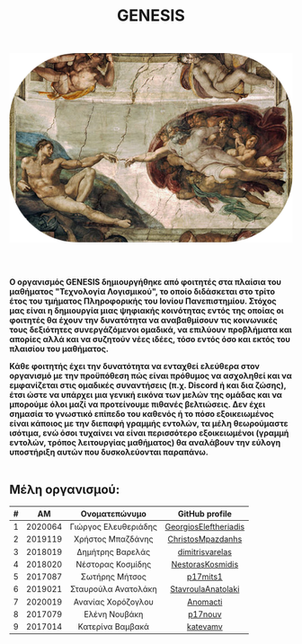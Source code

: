 <h1 align="center">GENESIS</h1>
<br />

<p align="center">
    <img src="https://github.com/Genesis-The-Beginning/.github/blob/main/magnum-opus.png" align="center"
    height="auto" width="auto"/>
</p>

<br />
<br />

**Ο οργανισμός GENESIS δημιουργήθηκε από φοιτητές στα πλαίσια του μαθήματος "Τεχνολογία Λογισμικού", το οποίο διδάσκεται στο τρίτο έτος του τμήματος Πληροφορικής του Ιονίου Πανεπιστημίου. Στόχος μας είναι η δημιουργία μιας ψηφιακής κοινότητας εντός της οποίας οι φοιτητές θα έχουν την δυνατότητα να αναβαθμίσουν τις κοινωνικές τους δεξιότητες συνεργάζόμενοι ομαδικά, να επιλύουν προβλήματα και απορίες αλλά και να συζητούν νέες ιδέες, τόσο εντός όσο και εκτός του πλαισίου του μαθήματος.**

**Κάθε φοιτητής έχει την δυνατότητα να ενταχθεί ελεύθερα στον οργανισμό με την προϋπόθεση πώς είναι πρόθυμος να ασχοληθεί και να εμφανίζεται στις ομαδικές συναντήσεις (π.χ. Discord ή και δια ζώσης), έτσι ώστε να υπάρχει μια γενική εικόνα των μελών της ομάδας και να μπορούμε όλοι μαζί να προτείνουμε πιθανές βελτιώσεις. Δεν έχει σημασία το γνωστικό επίπεδο του καθενός ή το πόσο εξοικειωμένος είναι κάποιος με την διεπαφή γραμμής εντολών, τα μέλη θεωρούμαστε ισότιμα, ενώ όσοι τυχαίνει να είναι περισσότερο εξοικειωμένοι (γραμμή εντολών, τρόπος λειτουργίας μαθήματος) θα αναλάβουν την εύλογη υποστήριξη αυτών που δυσκολεύονται παραπάνω.**
<br />
<br />

## Μέλη οργανισμού:

| # | ΑΜ | Ονοματεπώνυμο | GitHub profile |
| :--: | :--: | :--: | :--: |
| 1 | 2020064 | Γιώργος Ελευθεριάδης | [GeorgiosEleftheriadis](https://github.com/GeorgiosEleftheriadis) |
| 2 | 2019119 | Χρήστος Μπαζδάνης | [ChristosMpazdanhs](https://github.com/ChristosMpazdanhs) |
| 3 | 2018019 | Δημήτρης Βαρελάς | [dimitrisvarelas](https://github.com/dimitrisvarelas) |
| 4 | 2018020 | Νέστορας Κοσμίδης| [NestorasKosmidis](https://github.com/NestorasKosmidis) |
| 5 | 2017087 | Σωτήρης Μήτσος | [p17mits1](https://github.com/P17mits1) |
| 6 | 2019021 | Σταυρούλα Ανατολάκη | [StavroulaAnatolaki](https://github.com/StavroulaAnatolaki) |
| 7 | 2020019 | Ανανίας Χορόζογλου | [Anomacti](https://github.com/Anomacti) |
| 8 | 2017079 | Ελένη Νουβάκη | [p17nouv](https://github.com/p17nouv) |
| 9 | 2017014 | Κατερίνα Βαμβακά | [katevamv](https://github.com/katevamv) |
